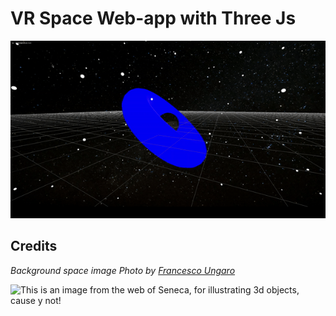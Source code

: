 
# **VR Space Web-app with Three Js**
![Demo](https://raw.githubusercontent.com/Sh9hid/Lost-in-Space/master/demo-gif.gif)

## **Credits** 

_Background space image Photo by [Francesco Ungaro](https://www.pexels.com/photo/starry-sky-998641/)_


![This is an image from the web of Seneca, for illustrating 3d objects, cause y not!](https://m.media-amazon.com/images/I/416NAHJ2+ES._AC_SX679_.jpg)



